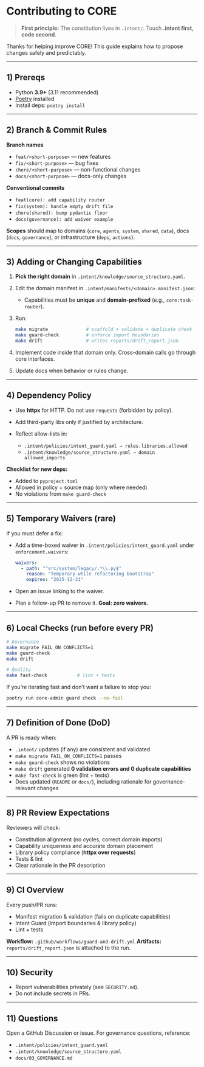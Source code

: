 # Contributing to CORE

> **First principle:** The constitution lives in `.intent/`. Touch **.intent first, code second**.

Thanks for helping improve CORE! This guide explains how to propose changes safely and predictably.

---

## 1) Prereqs

* Python **3.9+** (3.11 recommended)
* [Poetry](https://python-poetry.org/) installed
* Install deps: `poetry install`

---

## 2) Branch & Commit Rules

**Branch names**

* `feat/<short-purpose>` — new features
* `fix/<short-purpose>` — bug fixes
* `chore/<short-purpose>` — non-functional changes
* `docs/<short-purpose>` — docs-only changes

**Conventional commits**

* `feat(core): add capability router`
* `fix(system): handle empty drift file`
* `chore(shared): bump pydantic floor`
* `docs(governance): add waiver example`

**Scopes** should map to domains (`core`, `agents`, `system`, `shared`, `data`), docs (`docs`, `governance`), or infrastructure (`deps`, `actions`).

---

## 3) Adding or Changing Capabilities

1. **Pick the right domain** in `.intent/knowledge/source_structure.yaml`.

2. Edit the domain manifest in `.intent/manifests/<domain>.manifest.json`:

   * Capabilities must be **unique** and **domain-prefixed** (e.g., `core:task-router`).

3. Run:

   ```bash
   make migrate              # scaffold + validate + duplicate check
   make guard-check          # enforce import boundaries
   make drift                # writes reports/drift_report.json
   ```

4. Implement code inside that domain only. Cross-domain calls go through core interfaces.

5. Update docs when behavior or rules change.

---

## 4) Dependency Policy

* Use **httpx** for HTTP. Do not use `requests` (forbidden by policy).
* Add third-party libs only if justified by architecture.
* Reflect allow-lists in:

  * `.intent/policies/intent_guard.yaml → rules.libraries.allowed`
  * `.intent/knowledge/source_structure.yaml → domain allowed_imports`

**Checklist for new deps:**

* Added to `pyproject.toml`
* Allowed in policy + source map (only where needed)
* No violations from `make guard-check`

---

## 5) Temporary Waivers (rare)

If you must defer a fix:

* Add a time-boxed waiver in `.intent/policies/intent_guard.yaml` under `enforcement.waivers`:

  ```yaml
  waivers:
    - path: "^src/system/legacy/.*\\.py$"
      reason: "Temporary while refactoring bootstrap"
      expires: "2025-12-31"
  ```

* Open an issue linking to the waiver.

* Plan a follow-up PR to remove it. **Goal: zero waivers.**

---

## 6) Local Checks (run before every PR)

```bash
# Governance
make migrate FAIL_ON_CONFLICTS=1
make guard-check
make drift

# Quality
make fast-check           # lint + tests
```

If you’re iterating fast and don’t want a failure to stop you:

```bash
poetry run core-admin guard check --no-fail
```

---

## 7) Definition of Done (DoD)

A PR is ready when:

* `.intent/` updates (if any) are consistent and validated
* `make migrate FAIL_ON_CONFLICTS=1` passes
* `make guard-check` shows no violations
* `make drift` generated **0 validation errors and 0 duplicate capabilities**
* `make fast-check` is green (lint + tests)
* Docs updated (`README` or `docs/`), including rationale for governance-relevant changes

---

## 8) PR Review Expectations

Reviewers will check:

* Constitution alignment (no cycles, correct domain imports)
* Capability uniqueness and accurate domain placement
* Library policy compliance (**httpx over requests**)
* Tests & lint
* Clear rationale in the PR description

---

## 9) CI Overview

Every push/PR runs:

* Manifest migration & validation (fails on duplicate capabilities)
* Intent Guard (import boundaries & library policy)
* Lint + tests

**Workflow:** `.github/workflows/guard-and-drift.yml`
**Artifacts:** `reports/drift_report.json` is attached to the run.

---

## 10) Security

* Report vulnerabilities privately (see `SECURITY.md`).
* Do not include secrets in PRs.

---

## 11) Questions

Open a GitHub Discussion or issue. For governance questions, reference:

* `.intent/policies/intent_guard.yaml`
* `.intent/knowledge/source_structure.yaml`
* `docs/03_GOVERNANCE.md`
